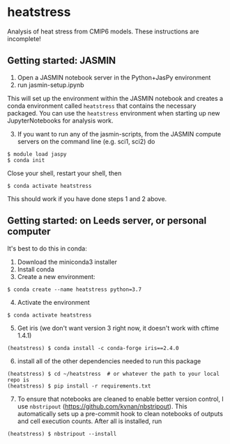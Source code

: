 # heatstress
Analysis of heat stress from CMIP6 models. These instructions are incomplete!

## Getting started: JASMIN

1. Open a JASMIN notebook server in the Python+JasPy environment
2. run jasmin-setup.ipynb

This will set up the environment within the JASMIN notebook and creates a conda environment called `heatstress` that contains the necessary packaged. You can use the `heatstress` environment when starting up new JupyterNotebooks for analysis work.

3. If you want to run any of the jasmin-scripts, from the JASMIN compute servers on the command line (e.g. sci1, sci2) do

```
$ module load jaspy
$ conda init
```

Close your shell, restart your shell, then

```
$ conda activate heatstress
```

This should work if you have done steps 1 and 2 above.

## Getting started: on Leeds server, or personal computer

It's best to do this in conda:

1. Download the miniconda3 installer
2. Install conda
3. Create a new environment:

```
$ conda create --name heatstress python=3.7
```

4. Activate the environment

```
$ conda activate heatstress
```

5. Get iris (we don't want version 3 right now, it doesn't work with cftime 1.4.1)

```
(heatstress) $ conda install -c conda-forge iris==2.4.0
```

6. install all of the other dependencies needed to run this package

```
(heatstress) $ cd ~/heatstress  # or whatever the path to your local repo is
(heatstress) $ pip install -r requirements.txt
```

7. To ensure that notebooks are cleaned to enable better version control, I use `nbstripout` (https://github.com/kynan/nbstripout). This automatically sets up a pre-commit hook to clean notebooks of outputs and cell execution counts. After all is installed, run

```
(heatstress) $ nbstripout --install
```
